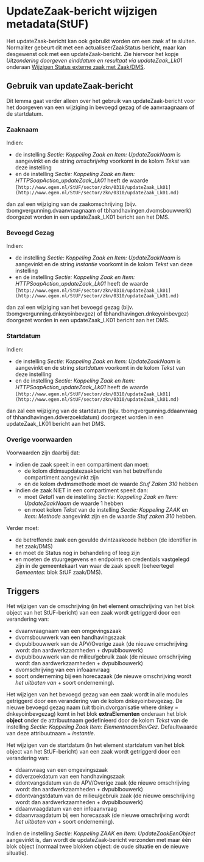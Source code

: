 # UpdateZaak-bericht wijzigen metadata(StUF)

Het updateZaak-bericht kan ook gebruikt worden om een zaak af te sluiten. Normaliter gebeurt dit met een actualiseerZaakStatus bericht, maar kan desgewenst ook met een updateZaak-bericht. Zie hiervoor het kopje _Uitzondering doorgeven einddatum en resultaat via updateZaak_Lk01_ onderaan [Wijzigen Status externe zaak met Zaak/DMS](wijzig_status_zaak_zaak_dms.md).

## Gebruik van updateZaak-bericht

Dit lemma gaat verder alleen over het gebruik van updateZaak-bericht voor het doorgeven van een wijziging in bevoegd gezag of de aanvraagnaam of de startdatum.

### Zaaknaam

Indien:

- de instelling _Sectie: Koppeling Zaak en Item: UpdateZaakNaam_ is aangevinkt en de string _omschrijving_ voorkomt in de kolom _Tekst_ van deze instelling
- en de instelling _Sectie: Koppeling Zaak en Item: HTTPSoapAction_updateZaak_Lk01_ heeft de waarde `[http://www.egem.nl/StUF/sector/zkn/0310/updateZaak_Lk01](http://www.egem.nl/StUF/sector/zkn/0310/updateZaak_Lk01.md)`

dan zal een wijziging van de zaakomschrijving (bijv. tbomgvergunning.dvaanvraagnaam of tbhandhavingen.dvomsbouwwerk) doorgezet worden in een updateZaak_LK01 bericht aan het DMS.

### Bevoegd Gezag

Indien:

- de instelling _Sectie: Koppeling Zaak en Item: UpdateZaakNaam_ is aangevinkt en de string _instantie_ voorkomt in de kolom _Tekst_ van deze instelling
- en de instelling _Sectie: Koppeling Zaak en Item: HTTPSoapAction_updateZaak_Lk01_ heeft de waarde `[http://www.egem.nl/StUF/sector/zkn/0310/updateZaak_Lk01](http://www.egem.nl/StUF/sector/zkn/0310/updateZaak_Lk01.md)`

dan zal een wijziging van het bevoegd gezag (bijv. tbomgvergunning.dnkeyoinbevgez) of tbhandhavingen.dnkeyoinbevgez) doorgezet worden in een updateZaak_LK01 bericht aan het DMS.

### Startdatum

Indien:

- de instelling _Sectie: Koppeling Zaak en Item: UpdateZaakNaam_ is aangevinkt en de string _startdatum_ voorkomt in de kolom _Tekst_ van deze instelling
- en de instelling _Sectie: Koppeling Zaak en Item: HTTPSoapAction_updateZaak_Lk01_ heeft de waarde `[http://www.egem.nl/StUF/sector/zkn/0310/updateZaak_Lk01](http://www.egem.nl/StUF/sector/zkn/0310/updateZaak_Lk01.md)`

dan zal een wijziging van de startdatum (bijv. tbomgvergunning.ddaanvraag of thhandhavingen.ddverzoekdatum) doorgezet worden in een updateZaak_LK01 bericht aan het DMS.

### Overige voorwaarden

Voorwaarden zijn daarbij dat:

- indien de zaak speelt in een compartiment dan moet:
  - de kolom dldmsupdatezaakbericht van het betreffende compartiment aangevinkt zijn
  - en de kolom dvdmsmethode moet de waarde _Stuf Zaken 310_ hebben
- indien de zaak NIET in een compartiment speelt dan:
  - moet _Getal1_ van de instelling _Sectie: Koppeling Zaak en Item: UpdateZaakNaam_ de waarde 1 hebben
  - en moet kolom _Tekst_ van de instelling _Sectie: Koppeling ZAAK_ en _Item: Methode_ aangevinkt zijn en de waarde _Stuf zaken 310_ hebben.

Verder moet:

- de betreffende zaak een gevulde dvintzaakcode hebben (de identifier in het zaak/DMS)
- en moet de Status nog in behandeling of leeg zijn
- en moeten de stuurgegevens en endpoints en credentials vastgelegd zijn in de gemeentekaart van waar de zaak speelt (beheertegel _Gemeentes_: blok StUF zaak/DMS).

## Triggers

Het wijzigen van de omschrijving (in het element omschrijving van het blok object van het StUF-bericht) van een zaak wordt getriggerd door een verandering van:

- dvaanvraagnaam van een omgevingszaak
- dvomsbouwwerk van een handhavingszaak
- dvpublbouwwerk van de APV/Overige zaak (de nieuwe omschrijving wordt dan aardwerkzaamheden + dvpublbouwerk)
- dvpublbouwwerk van de milieu/gebruik zaak (de nieuwe omschrijving wordt dan aardwerkzaamheden + dvpublbouwerk)
- dvomschrijving van een infoaanvraag
- soort onderneming bij een horecazaak (de nieuwe omschrijving wordt _het uitbaten van_ + soort onderneming).

Het wijzigen van het bevoegd gezag van een zaak wordt in alle modules getriggerd door een verandering van de kolom dnkeyoinbevgezag. De nieuwe bevoegd gezag naam (uit tboin.dvorganisatie where dnkey = dnkeyoinbevgezag) komt in het blok **extraElementen** onderaan het blok **object** onder de attribuutnaam gedefinieerd door de kolom _Tekst_ van de instelling _Sectie: Koppeling Zaak Item: ElementnaamBevGez_. Defaultwaarde van deze attribuutnaam = _instantie_.

Het wijzigen van de startdatum (in het element startdatum van het blok object van het StUF-bericht) van een zaak wordt getriggerd door een verandering van:

- ddaanvraag van een omgevingszaak
- ddverzoekdatum van een handhavingszaak
- ddontvangsdatum van de APV/Overige zaak (de nieuwe omschrijving wordt dan aardwerkzaamheden + dvpublbouwerk)
- ddontvangstdatum van de milieu/gebruik zaak (de nieuwe omschrijving wordt dan aardwerkzaamheden + dvpublbouwerk)
- ddaanvraagdatum van een infoaanvraag
- ddaanvraagdatum bij een horecazaak (de nieuwe omschrijving wordt _het uitbaten van_ + soort onderneming).

Indien de instelling _Sectie: Koppeling ZAAK_ en _Item: UpdateZaakEenObject_ aangevinkt is, dan wordt de updateZaak-bericht verzonden met maar één blok object (normaal twee blokken object: de oude situatie en de nieuwe situatie).
